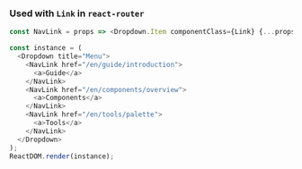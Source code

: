 ### Used with `Link` in `react-router`

<!--start-code-->

```js
const NavLink = props => <Dropdown.Item componentClass={Link} {...props} />;

const instance = (
  <Dropdown title="Menu">
    <NavLink href="/en/guide/introduction">
      <a>Guide</a>
    </NavLink>
    <NavLink href="/en/components/overview">
      <a>Components</a>
    </NavLink>
    <NavLink href="/en/tools/palette">
      <a>Tools</a>
    </NavLink>
  </Dropdown>
);
ReactDOM.render(instance);
```

<!--end-code-->

